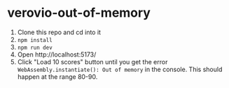# verovio-out-of-memory

1. Clone this repo and cd into it
2. `npm install`
3. `npm run dev`
4. Open http://localhost:5173/
5. Click "Load 10 scores" button until you get the error `WebAssembly.instantiate(): Out
   of memory` in the console. This should happen at the range 80-90.
